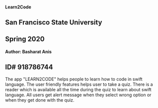 #### Learn2Code
## San Francisco State University
## Spring 2020
#### Author: Basharat Anis 
## ID# 918786744

The app "LEARN2CODE" helps people to learn how to code in swift language.
The user friendly features helps user to take a quiz.
There is a reader which is available all the time during the quiz to learn about swift language. 
All users get alert message when they select wrong option or when they get done with the quiz. 

